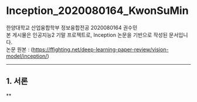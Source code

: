 # Inception_2020080164_KwonSuMin
한양대학교 산업융합학부 정보융합전공 2020080164 권수민  
본 게시물은 인공지능2 기말 프로젝트로, Inception 논문을 기반으로 작성된 문서입니다.  
논문 원본 : (https://ffighting.net/deep-learning-paper-review/vision-model/inception/)
***
## 1. 서론
**

